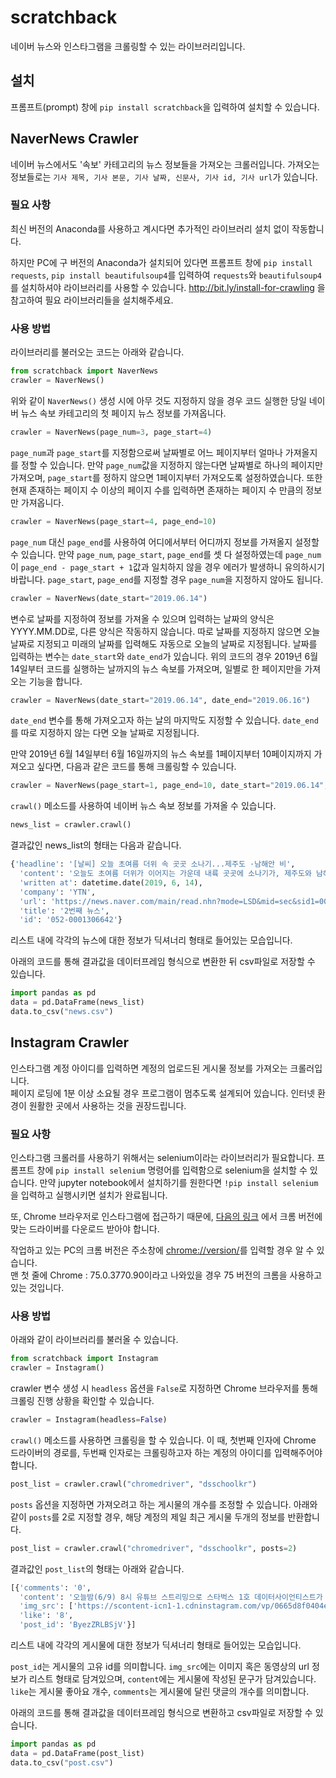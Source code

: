 # scratchback

네이버 뉴스와 인스타그램을 크롤링할 수 있는 라이브러리입니다.

## 설치
프롬프트(prompt) 창에 `pip install scratchback`을 입력하여 설치할 수 있습니다.

## NaverNews Crawler
네이버 뉴스에서도 '속보' 카테고리의 뉴스 정보들을 가져오는 크롤러입니다. 가져오는 정보들로는 `기사 제목, 기사 본문, 기사 날짜, 신문사, 기사 id, 기사 url`가 있습니다.

### 필요 사항
최신 버전의 Anaconda를 사용하고 계시다면 추가적인 라이브러리 설치 없이 작동합니다.

하지만 PC에 구 버전의 Anaconda가 설치되어 있다면 프롬프트 창에 `pip install requests`, `pip install beautifulsoup4`를 입력하여 `requests`와 `beautifulsoup4`를 설치하셔야 라이브러리를 사용할 수 있습니다. http://bit.ly/install-for-crawling 을 참고하여 필요 라이브러리들을 설치해주세요.
### 사용 방법
라이브러리를 불러오는 코드는 아래와 같습니다.
```python
from scratchback import NaverNews
crawler = NaverNews()
```
위와 같이 `NaverNews()` 생성 시에 아무 것도 지정하지 않을 경우 코드 실행한 당일 네이버 뉴스 속보 카테고리의 첫 페이지 뉴스 정보를 가져옵니다.

```python
crawler = NaverNews(page_num=3, page_start=4)
```
`page_num`과 `page_start`를 지정함으로써 날짜별로 어느 페이지부터 얼마나 가져올지를 정할 수 있습니다. 만약 `page_num`값을 지정하지 않는다면 날짜별로 하나의 페이지만 가져오며, `page_start`를 정하지 않으면 1페이지부터 가져오도록 설정하였습니다. 또한 현재 존재하는 페이지 수 이상의 페이지 수를 입력하면 존재하는 페이지 수 만큼의 정보만 가져옵니다. 

```python
crawler = NaverNews(page_start=4, page_end=10)
```
`page_num` 대신 `page_end`를 사용하여 어디에서부터 어디까지 정보를 가져올지 설정할 수 있습니다. 만약 `page_num`, `page_start`, `page_end`를 셋 다 설정하였는데 `page_num`이 `page_end - page_start + 1`값과 일치하지 않을 경우 에러가 발생하니 유의하시기 바랍니다. `page_start`, `page_end`를 지정할 경우 `page_num`을 지정하지 않아도 됩니다.

```python
crawler = NaverNews(date_start="2019.06.14")
```
변수로 날짜를 지정하여 정보를 가져올 수 있으며 입력하는 날짜의 양식은 YYYY.MM.DD로, 다른 양식은 작동하지 않습니다. 따로 날짜를 지정하지 않으면 오늘 날짜로 지정되고 미래의 날짜를 입력해도 자동으로 오늘의 날짜로 지정됩니다. 날짜를 입력하는 변수는 `date_start`와 `date_end`가 있습니다. 위의 코드의 경우 2019년 6월 14일부터 코드를 실행하는 날까지의 뉴스 속보를 가져오며, 일별로 한 페이지만을 가져오는 기능을 합니다.
```python
crawler = NaverNews(date_start="2019.06.14", date_end="2019.06.16")
```
`date_end` 변수를 통해 가져오고자 하는 날의 마지막도 지정할 수 있습니다. `date_end`를 따로 지정하지 않는 다면 오늘 날짜로 지정됩니다. 

만약 2019년 6월 14일부터 6월 16일까지의 뉴스 속보를 1페이지부터 10페이지까지 가져오고 싶다면, 다음과 같은 코드를 통해 크롤링할 수 있습니다.
```python
crawler = NaverNews(page_start=1, page_end=10, date_start="2019.06.14", date_end="2019.06.16")
```

`crawl()` 메소드를 사용하여 네이버 뉴스 속보 정보를 가져올 수 있습니다.
```python
news_list = crawler.crawl()
```

결과값인 news_list의 형태는 다음과 같습니다.
```python
{'headline': '[날씨] 오늘 초여름 더위 속 곳곳 소나기...제주도 ·남해안 비',
  'content': '오늘도 초여름 더위가 이어지는 가운데 내륙 곳곳에 소나기가, 제주도와 남해안에는 비가 내릴 것으로 보입니다.기상청은 오늘 제주도와 남해안은 남쪽을 지나가는 기압골 영향으로 5~30mm의 비가 오겠다고 밝혔습니다.내륙은 대체로 맑겠지만, 영서와 경북과 전북 내륙에는 대기 불안정으로 오후 한때 소나기가 내리는 곳이 있겠습니다.오늘 낮 기온은 서울과 대전·대구 27도 등 어제보다 1∼2도 낮지만, 여전히 덥겠습니다.[저작권자(c) YTN & YTN PLUS 무단전재 및 재배포 금지]',
  'written at': datetime.date(2019, 6, 14),
  'company': 'YTN',
  'url': 'https://news.naver.com/main/read.nhn?mode=LSD&mid=sec&sid1=001&oid=052&aid=0001306642',
  'title': '2번째 뉴스',
  'id': '052-0001306642'}
```
리스트 내에 각각의 뉴스에 대한 정보가 딕셔너리 형태로 들어있는 모습입니다.

아래의 코드를 통해 결과값을 데이터프레임 형식으로 변환한 뒤 csv파일로 저장할 수 있습니다.
```python
import pandas as pd
data = pd.DataFrame(news_list)
data.to_csv("news.csv")
```

## Instagram Crawler
인스타그램 계정 아이디를 입력하면 계정의 업로드된 게시물 정보를 가져오는 크롤러입니다.  
페이지 로딩에 1분 이상 소요될 경우 프로그램이 멈추도록 설계되어 있습니다. 인터넷 환경이 원활한 곳에서 사용하는 것을 권장드립니다.
### 필요 사항

인스타그램 크롤러를 사용하기 위해서는 selenium이라는 라이브러리가 필요합니다. 프롬프트 창에 `pip install selenium` 명령어를 입력함으로 selenium을 설치할 수 있습니다. 
만약 jupyter notebook에서 설치하기를 원한다면 `!pip install selenium`을 입력하고 실행시키면 설치가 완료됩니다.

또, Chrome 브라우저로 인스타그램에 접근하기 때문에, [다음의 링크](http://chromedriver.chromium.org/downloads) 에서 크롬 버전에 맞는 드라이버를 다운로드 받아야 합니다. 

작업하고 있는 PC의 크롬 버전은 주소창에 <chrome://version/>를 입력할 경우 알 수 있습니다.   
맨 첫 줄에 Chrome : 75.0.3770.90이라고 나와있을 경우 75 버전의 크롬을 사용하고 있는 것입니다.

### 사용 방법

아래와 같이 라이브러리를 불러올 수 있습니다. 
```python
from scratchback import Instagram
crawler = Instagram()
```
crawler 변수 생성 시 `headless` 옵션을 `False`로 지정하면 Chrome 브라우저를 통해 크롤링 진행 상황을 확인할 수 있습니다.
```python
crawler = Instagram(headless=False)
```
`crawl()` 메소드를 사용하면 크롤링을 할 수 있습니다. 이 때, 첫번째 인자에 Chrome 드라이버의 경로를, 두번째 인자로는 크롤링하고자 하는 계정의 아이디를 입력해주어야 합니다.
```python
post_list = crawler.crawl("chromedriver", "dsschoolkr")
```
`posts` 옵션을 지정하면 가져오려고 하는 게시물의 개수를 조정할 수 있습니다. 아래와 같이 `posts`를 2로 지정할 경우, 해당 계정의 제일 최근 게시물 두개의 정보를 반환합니다.
```python
post_list = crawler.crawl("chromedriver", "dsschoolkr", posts=2)
```
결과값인 `post_list`의 형태는 아래와 같습니다.
```python
[{'comments': '0',
  'content': '오늘밤(6/9) 8시 유튜브 스트리밍으로 스타벅스 1호 데이터사이언티스트가 직업/전망/데이터와 관련된 질문에 직접 답변드립니다 :)참여방법은 프로필 설명을 확인해주세요!',
  'img_src': ['https://scontent-icn1-1.cdninstagram.com/vp/0665d8f0404e266aa84d3d77eb919b56/5DC64220/t51.2885-15/e35/61234597_166094021086395_2911502642251464796_n.jpg?_nc_ht=scontent-icn1-1.cdninstagram.com'],
  'like': '8',
  'post_id': 'ByezZRLBSjV'}]
```
리스트 내에 각각의 게시물에 대한 정보가 딕셔너리 형태로 들어있는 모습입니다.

`post_id`는 게시물의 고유 id를 의미합니다. `img_src`에는 이미지 혹은 동영상의 url 정보가 리스트 형태로 담겨있으며, `content`에는 게시물에 작성된 문구가 담겨있습니다. `like`는 게시물 좋아요 개수, `comments`는 게시물에 달린 댓글의 개수를 의미합니다.

아래의 코드를 통해 결과값을 데이터프레임 형식으로 변환하고 csv파일로 저장할 수 있습니다.
```python
import pandas as pd
data = pd.DataFrame(post_list)
data.to_csv("post.csv")
```
